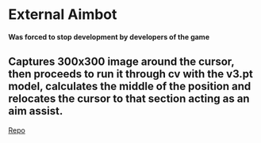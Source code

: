# External Aimbot
#### Was forced to stop development by developers of the game

## Captures 300x300 image around the cursor, then proceeds to run it through cv with the v3.pt model, calculates the middle of the position and relocates the cursor to that section acting as an aim assist.

[Repo](https://github.com/FiddllePat/copilot-notforeclipsis)
